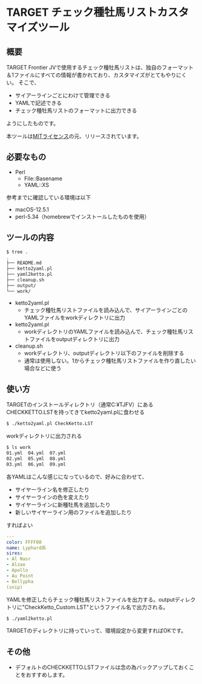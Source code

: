 # TARGET チェック種牡馬リストカスタマイズツール

## 概要

TARGET Frontier JVで使用するチェック種牡馬リストは、独自のフォーマット＆1ファイルにすべての情報が書かれており、カスタマイズがとてもやりにくい。
そこで、

- サイアーラインごとにわけて管理できる
- YAMLで記述できる
- チェック種牡馬リストのフォーマットに出力できる

ようにしたものです。

本ツールは[MITライセンス](https://github.com/kun432/keiba-tools/blob/main/LICENSE)の元、リリースされています。

## 必要なもの

- Perl
  - File::Basename
  - YAML::XS

参考までに確認している環境は以下

- macOS-12.5.1
- perl-5.34（homebrewでインストールしたものを使用）

## ツールの内容

```bash
$ tree .
.
├── README.md
├── ketto2yaml.pl
├── yaml2ketto.pl
├── cleanup.sh
├── output/
└── work/
```

- ketto2yaml.pl
  - チェック種牡馬リストファイルを読み込んで、サイアーラインごとのYAMLファイルをworkディレクトリに出力
- ketto2yaml.pl
  - workディレクトリのYAMLファイルを読み込んで、チェック種牡馬リストファイルをoutputディレクトリに出力
- cleanup.sh
  - workディレクトリ、outputディレクトリ以下のファイルを削除する
  - 通常は使用しない。1からチェック種牡馬リストファイルを作り直したい場合などに使う

## 使い方

TARGETのインストールディレクトリ（通常C:¥TJFV）にあるCHECKKETTO.LSTを持ってきてketto2yaml.plに食わせる

```bash
$ ./ketto2yaml.pl CheckKetto.LST
```

workディレクトリに出力される

```bash
$ ls work
01.yml  04.yml  07.yml
02.yml  05.yml  08.yml
03.yml  06.yml  09.yml
```

各YAMLはこんな感じになっているので、好みに合わせて、

- サイヤーライン名を修正したり
- サイヤーラインの色を変えたり
- サイヤーラインに新種牡馬を追加したり
- 新しいサイヤーライン用のファイルを追加したり

すればよい

```yaml
---
color: FFFF00
name: Lyphard系
sires:
- Al Nasr
- Alzao
- Apollo
- Au Point
- Bellypha
(snip)
```

YAMLを修正したらチェック種牡馬リストファイルを出力する。outputディレクトリに"CheckKetto_Custom.LST"というファイル名で出力される。

```bash
$ ./yaml2ketto.pl
```

TARGETのディレクトリに持っていって、環境設定から変更すればOKです。
## その他

- デフォルトのCHECKKETTO.LSTファイルは念の為バックアップしておくことをおすすめします。
